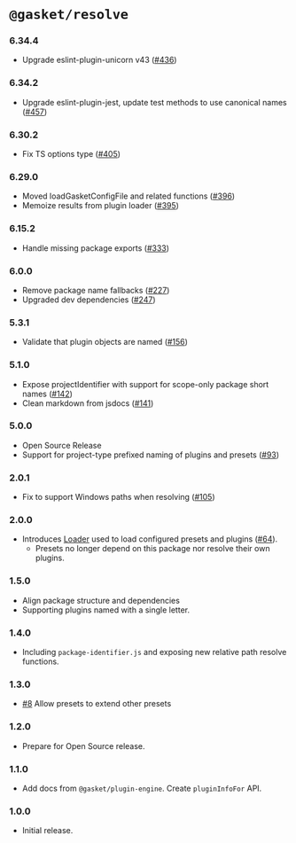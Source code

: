 # `@gasket/resolve`

### 6.34.4

- Upgrade eslint-plugin-unicorn v43 ([#436])

### 6.34.2

- Upgrade eslint-plugin-jest, update test methods to use canonical names ([#457])

### 6.30.2

- Fix TS options type ([#405])

### 6.29.0

- Moved loadGasketConfigFile and related functions ([#396])
- Memoize results from plugin loader ([#395])

### 6.15.2

- Handle missing package exports ([#333])

### 6.0.0

- Remove package name fallbacks ([#227])
- Upgraded dev dependencies ([#247])

### 5.3.1

- Validate that plugin objects are named ([#156])

### 5.1.0

- Expose projectIdentifier with support for scope-only package short names ([#142])
- Clean markdown from jsdocs ([#141])

### 5.0.0

- Open Source Release
- Support for project-type prefixed naming of plugins and presets ([#93])

### 2.0.1

- Fix to support Windows paths when resolving ([#105])


### 2.0.0

- Introduces [Loader] used to load configured presets and plugins ([#64]).
  - Presets no longer depend on this package nor resolve their own plugins.

### 1.5.0

- Align package structure and dependencies
- Supporting plugins named with a single letter.

### 1.4.0

- Including `package-identifier.js` and exposing new relative path resolve functions.

### 1.3.0

- [#8] Allow presets to extend other presets

### 1.2.0

- Prepare for Open Source release.

### 1.1.0

- Add docs from `@gasket/plugin-engine`. Create `pluginInfoFor` API.

### 1.0.0

- Initial release.


[#8]: https://github.com/godaddy/gasket/pull/8
[#64]: https://github.com/godaddy/gasket/pull/64
[#93]: https://github.com/godaddy/gasket/pull/93
[#105]: https://github.com/godaddy/gasket/pull/105
[#141]: https://github.com/godaddy/gasket/pull/141
[#142]: https://github.com/godaddy/gasket/pull/142
[#156]: https://github.com/godaddy/gasket/pull/156
[#227]: https://github.com/godaddy/gasket/pull/227
[#247]: https://github.com/godaddy/gasket/pull/247
[#333]: https://github.com/godaddy/gasket/pull/333
[#395]: https://github.com/godaddy/gasket/pull/395
[#396]: https://github.com/godaddy/gasket/pull/396
[#405]: https://github.com/godaddy/gasket/pull/405
[#436]: https://github.com/godaddy/gasket/pull/436
[#457]: https://github.com/godaddy/gasket/pull/457

[Loader]:/packages/gasket-resolve/docs/api.md#loader
